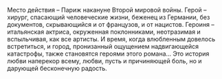 <!--2025-02-16 11:47:01-->
Место действия – Париж накануне Второй мировой войны.
Герой – хирург, спасающий человеческие жизни, беженец из Германии, без документов, скрывающийся и от французов, и от нацистов.
Героиня – итальянская актриса, окруженная поклонниками, неотразимая и вспыльчивая, как все артисты.
И время, когда влюбленным довелось встретиться, и город, пронизанный ощущением надвигающейся катастрофы, также становятся героями этого романа…
Это история любви наперекор всему, любви, пусть и причиняющей боль, но и дарующей бесконечную радость.